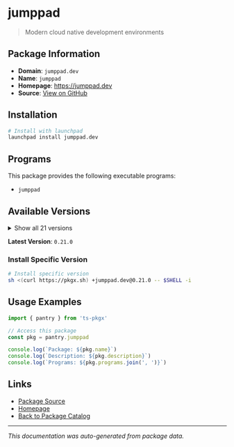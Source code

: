 # jumppad

> Modern cloud native development environments

## Package Information

- **Domain**: `jumppad.dev`
- **Name**: `jumppad`
- **Homepage**: https://jumppad.dev
- **Source**: [View on GitHub](https://github.com/pkgxdev/pantry/tree/main/projects/jumppad.dev/package.yml)

## Installation

```bash
# Install with launchpad
launchpad install jumppad.dev
```

## Programs

This package provides the following executable programs:

- `jumppad`

## Available Versions

<details>
<summary>Show all 21 versions</summary>

- `0.21.0`, `0.20.1`, `0.20.0`, `0.19.0`, `0.18.1`
- `0.18.0`, `0.17.1`, `0.17.0`, `0.16.1`, `0.16.0`
- `0.15.0`, `0.14.0`, `0.13.3`, `0.13.2`, `0.13.1`
- `0.13.0`, `0.12.1`, `0.12.0`, `0.11.2`, `0.11.1`
- `0.11.0`

</details>

**Latest Version**: `0.21.0`

### Install Specific Version

```bash
# Install specific version
sh <(curl https://pkgx.sh) +jumppad.dev@0.21.0 -- $SHELL -i
```

## Usage Examples

```typescript
import { pantry } from 'ts-pkgx'

// Access this package
const pkg = pantry.jumppad

console.log(`Package: ${pkg.name}`)
console.log(`Description: ${pkg.description}`)
console.log(`Programs: ${pkg.programs.join(', ')}`)
```

## Links

- [Package Source](https://github.com/pkgxdev/pantry/tree/main/projects/jumppad.dev/package.yml)
- [Homepage](https://jumppad.dev)
- [Back to Package Catalog](../../package-catalog.md)

---

*This documentation was auto-generated from package data.*
